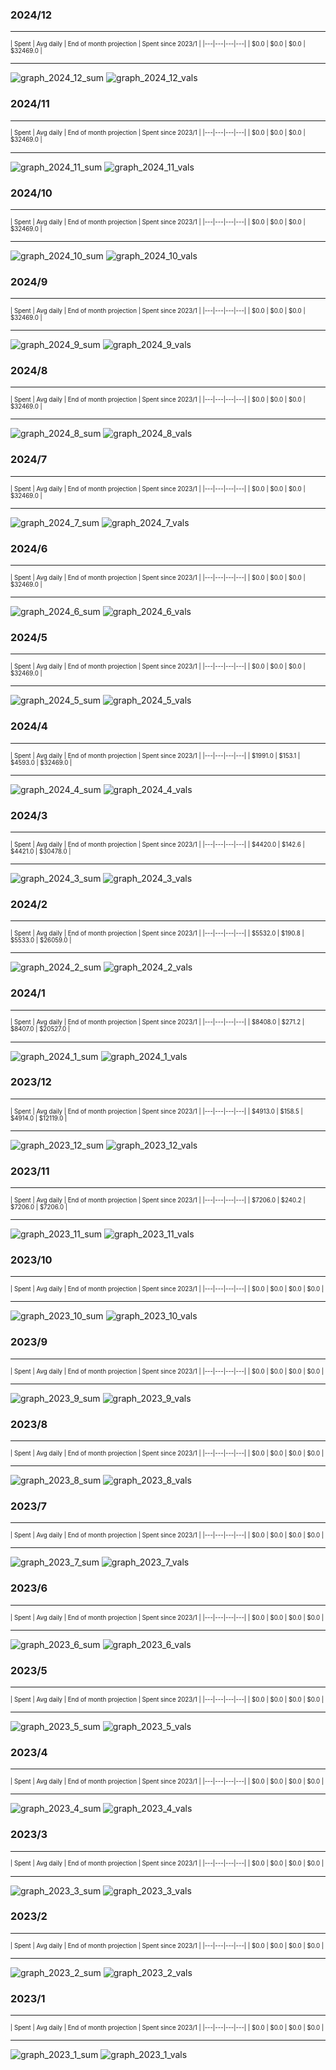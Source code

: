 

### 2024/12


__________________________________
<sub><sup>
| Spent | Avg daily | End of month projection | Spent since 2023/1 |
|---|---|---|---|
| $0.0  |  $0.0  | $0.0  |  $32469.0  |
</sub></sup>
__________________________________
![graph_2024_12_sum](graph_2024_12_sum.png)
![graph_2024_12_vals](graph_2024_12_vals.png)


### 2024/11


__________________________________
<sub><sup>
| Spent | Avg daily | End of month projection | Spent since 2023/1 |
|---|---|---|---|
| $0.0  |  $0.0  | $0.0  |  $32469.0  |
</sub></sup>
__________________________________
![graph_2024_11_sum](graph_2024_11_sum.png)
![graph_2024_11_vals](graph_2024_11_vals.png)


### 2024/10


__________________________________
<sub><sup>
| Spent | Avg daily | End of month projection | Spent since 2023/1 |
|---|---|---|---|
| $0.0  |  $0.0  | $0.0  |  $32469.0  |
</sub></sup>
__________________________________
![graph_2024_10_sum](graph_2024_10_sum.png)
![graph_2024_10_vals](graph_2024_10_vals.png)


### 2024/9


__________________________________
<sub><sup>
| Spent | Avg daily | End of month projection | Spent since 2023/1 |
|---|---|---|---|
| $0.0  |  $0.0  | $0.0  |  $32469.0  |
</sub></sup>
__________________________________
![graph_2024_9_sum](graph_2024_9_sum.png)
![graph_2024_9_vals](graph_2024_9_vals.png)


### 2024/8


__________________________________
<sub><sup>
| Spent | Avg daily | End of month projection | Spent since 2023/1 |
|---|---|---|---|
| $0.0  |  $0.0  | $0.0  |  $32469.0  |
</sub></sup>
__________________________________
![graph_2024_8_sum](graph_2024_8_sum.png)
![graph_2024_8_vals](graph_2024_8_vals.png)


### 2024/7


__________________________________
<sub><sup>
| Spent | Avg daily | End of month projection | Spent since 2023/1 |
|---|---|---|---|
| $0.0  |  $0.0  | $0.0  |  $32469.0  |
</sub></sup>
__________________________________
![graph_2024_7_sum](graph_2024_7_sum.png)
![graph_2024_7_vals](graph_2024_7_vals.png)


### 2024/6


__________________________________
<sub><sup>
| Spent | Avg daily | End of month projection | Spent since 2023/1 |
|---|---|---|---|
| $0.0  |  $0.0  | $0.0  |  $32469.0  |
</sub></sup>
__________________________________
![graph_2024_6_sum](graph_2024_6_sum.png)
![graph_2024_6_vals](graph_2024_6_vals.png)


### 2024/5


__________________________________
<sub><sup>
| Spent | Avg daily | End of month projection | Spent since 2023/1 |
|---|---|---|---|
| $0.0  |  $0.0  | $0.0  |  $32469.0  |
</sub></sup>
__________________________________
![graph_2024_5_sum](graph_2024_5_sum.png)
![graph_2024_5_vals](graph_2024_5_vals.png)


### 2024/4


__________________________________
<sub><sup>
| Spent | Avg daily | End of month projection | Spent since 2023/1 |
|---|---|---|---|
| $1991.0  |  $153.1  | $4593.0  |  $32469.0  |
</sub></sup>
__________________________________
![graph_2024_4_sum](graph_2024_4_sum.png)
![graph_2024_4_vals](graph_2024_4_vals.png)


### 2024/3


__________________________________
<sub><sup>
| Spent | Avg daily | End of month projection | Spent since 2023/1 |
|---|---|---|---|
| $4420.0  |  $142.6  | $4421.0  |  $30478.0  |
</sub></sup>
__________________________________
![graph_2024_3_sum](graph_2024_3_sum.png)
![graph_2024_3_vals](graph_2024_3_vals.png)


### 2024/2


__________________________________
<sub><sup>
| Spent | Avg daily | End of month projection | Spent since 2023/1 |
|---|---|---|---|
| $5532.0  |  $190.8  | $5533.0  |  $26059.0  |
</sub></sup>
__________________________________
![graph_2024_2_sum](graph_2024_2_sum.png)
![graph_2024_2_vals](graph_2024_2_vals.png)


### 2024/1


__________________________________
<sub><sup>
| Spent | Avg daily | End of month projection | Spent since 2023/1 |
|---|---|---|---|
| $8408.0  |  $271.2  | $8407.0  |  $20527.0  |
</sub></sup>
__________________________________
![graph_2024_1_sum](graph_2024_1_sum.png)
![graph_2024_1_vals](graph_2024_1_vals.png)


### 2023/12


__________________________________
<sub><sup>
| Spent | Avg daily | End of month projection | Spent since 2023/1 |
|---|---|---|---|
| $4913.0  |  $158.5  | $4914.0  |  $12119.0  |
</sub></sup>
__________________________________
![graph_2023_12_sum](graph_2023_12_sum.png)
![graph_2023_12_vals](graph_2023_12_vals.png)


### 2023/11


__________________________________
<sub><sup>
| Spent | Avg daily | End of month projection | Spent since 2023/1 |
|---|---|---|---|
| $7206.0  |  $240.2  | $7206.0  |  $7206.0  |
</sub></sup>
__________________________________
![graph_2023_11_sum](graph_2023_11_sum.png)
![graph_2023_11_vals](graph_2023_11_vals.png)


### 2023/10


__________________________________
<sub><sup>
| Spent | Avg daily | End of month projection | Spent since 2023/1 |
|---|---|---|---|
| $0.0  |  $0.0  | $0.0  |  $0.0  |
</sub></sup>
__________________________________
![graph_2023_10_sum](graph_2023_10_sum.png)
![graph_2023_10_vals](graph_2023_10_vals.png)


### 2023/9


__________________________________
<sub><sup>
| Spent | Avg daily | End of month projection | Spent since 2023/1 |
|---|---|---|---|
| $0.0  |  $0.0  | $0.0  |  $0.0  |
</sub></sup>
__________________________________
![graph_2023_9_sum](graph_2023_9_sum.png)
![graph_2023_9_vals](graph_2023_9_vals.png)


### 2023/8


__________________________________
<sub><sup>
| Spent | Avg daily | End of month projection | Spent since 2023/1 |
|---|---|---|---|
| $0.0  |  $0.0  | $0.0  |  $0.0  |
</sub></sup>
__________________________________
![graph_2023_8_sum](graph_2023_8_sum.png)
![graph_2023_8_vals](graph_2023_8_vals.png)


### 2023/7


__________________________________
<sub><sup>
| Spent | Avg daily | End of month projection | Spent since 2023/1 |
|---|---|---|---|
| $0.0  |  $0.0  | $0.0  |  $0.0  |
</sub></sup>
__________________________________
![graph_2023_7_sum](graph_2023_7_sum.png)
![graph_2023_7_vals](graph_2023_7_vals.png)


### 2023/6


__________________________________
<sub><sup>
| Spent | Avg daily | End of month projection | Spent since 2023/1 |
|---|---|---|---|
| $0.0  |  $0.0  | $0.0  |  $0.0  |
</sub></sup>
__________________________________
![graph_2023_6_sum](graph_2023_6_sum.png)
![graph_2023_6_vals](graph_2023_6_vals.png)


### 2023/5


__________________________________
<sub><sup>
| Spent | Avg daily | End of month projection | Spent since 2023/1 |
|---|---|---|---|
| $0.0  |  $0.0  | $0.0  |  $0.0  |
</sub></sup>
__________________________________
![graph_2023_5_sum](graph_2023_5_sum.png)
![graph_2023_5_vals](graph_2023_5_vals.png)


### 2023/4


__________________________________
<sub><sup>
| Spent | Avg daily | End of month projection | Spent since 2023/1 |
|---|---|---|---|
| $0.0  |  $0.0  | $0.0  |  $0.0  |
</sub></sup>
__________________________________
![graph_2023_4_sum](graph_2023_4_sum.png)
![graph_2023_4_vals](graph_2023_4_vals.png)


### 2023/3


__________________________________
<sub><sup>
| Spent | Avg daily | End of month projection | Spent since 2023/1 |
|---|---|---|---|
| $0.0  |  $0.0  | $0.0  |  $0.0  |
</sub></sup>
__________________________________
![graph_2023_3_sum](graph_2023_3_sum.png)
![graph_2023_3_vals](graph_2023_3_vals.png)


### 2023/2


__________________________________
<sub><sup>
| Spent | Avg daily | End of month projection | Spent since 2023/1 |
|---|---|---|---|
| $0.0  |  $0.0  | $0.0  |  $0.0  |
</sub></sup>
__________________________________
![graph_2023_2_sum](graph_2023_2_sum.png)
![graph_2023_2_vals](graph_2023_2_vals.png)


### 2023/1


__________________________________
<sub><sup>
| Spent | Avg daily | End of month projection | Spent since 2023/1 |
|---|---|---|---|
| $0.0  |  $0.0  | $0.0  |  $0.0  |
</sub></sup>
__________________________________
![graph_2023_1_sum](graph_2023_1_sum.png)
![graph_2023_1_vals](graph_2023_1_vals.png)